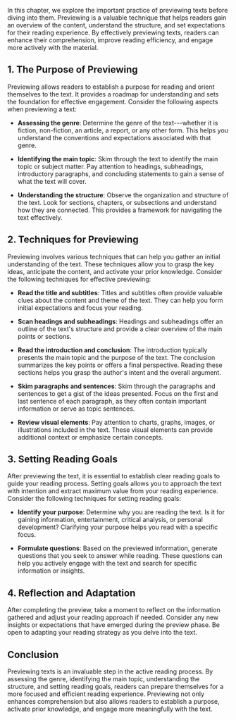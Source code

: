 
In this chapter, we explore the important practice of previewing texts before diving into them. Previewing is a valuable technique that helps readers gain an overview of the content, understand the structure, and set expectations for their reading experience. By effectively previewing texts, readers can enhance their comprehension, improve reading efficiency, and engage more actively with the material.

**1. The Purpose of Previewing**
--------------------------------

Previewing allows readers to establish a purpose for reading and orient themselves to the text. It provides a roadmap for understanding and sets the foundation for effective engagement. Consider the following aspects when previewing a text:

* **Assessing the genre**: Determine the genre of the text---whether it is fiction, non-fiction, an article, a report, or any other form. This helps you understand the conventions and expectations associated with that genre.

* **Identifying the main topic**: Skim through the text to identify the main topic or subject matter. Pay attention to headings, subheadings, introductory paragraphs, and concluding statements to gain a sense of what the text will cover.

* **Understanding the structure**: Observe the organization and structure of the text. Look for sections, chapters, or subsections and understand how they are connected. This provides a framework for navigating the text effectively.

**2. Techniques for Previewing**
--------------------------------

Previewing involves various techniques that can help you gather an initial understanding of the text. These techniques allow you to grasp the key ideas, anticipate the content, and activate your prior knowledge. Consider the following techniques for effective previewing:

* **Read the title and subtitles**: Titles and subtitles often provide valuable clues about the content and theme of the text. They can help you form initial expectations and focus your reading.

* **Scan headings and subheadings**: Headings and subheadings offer an outline of the text's structure and provide a clear overview of the main points or sections.

* **Read the introduction and conclusion**: The introduction typically presents the main topic and the purpose of the text. The conclusion summarizes the key points or offers a final perspective. Reading these sections helps you grasp the author's intent and the overall argument.

* **Skim paragraphs and sentences**: Skim through the paragraphs and sentences to get a gist of the ideas presented. Focus on the first and last sentence of each paragraph, as they often contain important information or serve as topic sentences.

* **Review visual elements**: Pay attention to charts, graphs, images, or illustrations included in the text. These visual elements can provide additional context or emphasize certain concepts.

**3. Setting Reading Goals**
----------------------------

After previewing the text, it is essential to establish clear reading goals to guide your reading process. Setting goals allows you to approach the text with intention and extract maximum value from your reading experience. Consider the following techniques for setting reading goals:

* **Identify your purpose**: Determine why you are reading the text. Is it for gaining information, entertainment, critical analysis, or personal development? Clarifying your purpose helps you read with a specific focus.

* **Formulate questions**: Based on the previewed information, generate questions that you seek to answer while reading. These questions can help you actively engage with the text and search for specific information or insights.

**4. Reflection and Adaptation**
--------------------------------

After completing the preview, take a moment to reflect on the information gathered and adjust your reading approach if needed. Consider any new insights or expectations that have emerged during the preview phase. Be open to adapting your reading strategy as you delve into the text.

**Conclusion**
--------------

Previewing texts is an invaluable step in the active reading process. By assessing the genre, identifying the main topic, understanding the structure, and setting reading goals, readers can prepare themselves for a more focused and efficient reading experience. Previewing not only enhances comprehension but also allows readers to establish a purpose, activate prior knowledge, and engage more meaningfully with the text.
